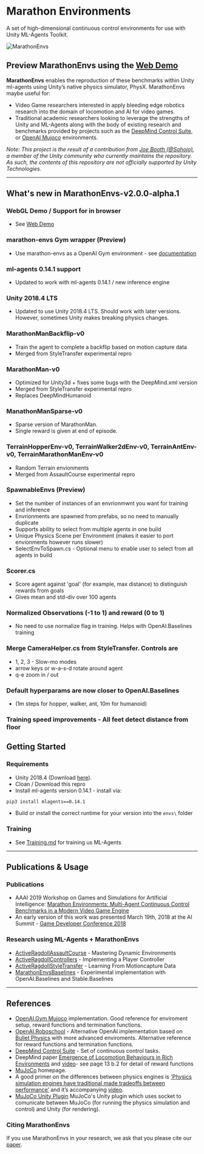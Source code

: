 # Marathon Environments

A set of high-dimensional continuous control environments for use with Unity ML-Agents Toolkit.

![MarathonEnvs](images/MarathonEnvsBanner.gif)

## Preview MarathonEnvs using the **[Web Demo](http://marathonenvs.joebooth.com)**

**MarathonEnvs** enables the reproduction of these benchmarks within Unity ml-agents using Unity’s native physics simulator, PhysX. MarathonEnvs maybe useful for:

* Video Game researchers interested in apply bleeding edge robotics research into the domain of locomotion and AI for video games.
* Traditional academic researchers looking to leverage the strengths of Unity and ML-Agents along with the body of existing research and benchmarks provided by projects such as the [DeepMind Control Suite](https://github.com/deepmind/dm_control), or [OpenAI Mujoco](http://gym.openai.com/envs/#mujoco) environments.

*Note: This project is the result of a contribution from [Joe Booth (@Sohojo)](https://github.com/Sohojoe), a member of the Unity community who currently maintains the repository. As such, the contents of this repository are not officially supported by Unity Technologies.*

---

## What's new in MarathonEnvs-v2.0.0-alpha.1

### WebGL Demo / Support for in browser

* See [Web Demo](http://marathonenvs.joebooth.com)

### marathon-envs Gym wrapper (Preview)

* Use marathon-envs as a OpenAI Gym environment - see [documentation](marathon-envs/README.md)

### ml-agents 0.14.1 support

* Updated to work with ml-agents 0.14.1 / new inference engine

### Unity 2018.4 LTS

* Updated to use Unity 2018.4 LTS. Should work with later versions. However, sometimes Unity makes breaking physics changes.

### MarathonManBackflip-v0

* Train the agent to complete a backflip based on motion capture data
* Merged from StyleTransfer experimental repro


### MarathonMan-v0

* Optimized for Unity3d + fixes some bugs with the DeepMind.xml version
* Merged from StyleTransfer experimental repro
* Replaces DeepMindHumanoid

### ManathonManSparse-v0

* Sparse version of MarathonMan.
* Single reward is given at end of episode.

### TerrainHopperEnv-v0, TerrainWalker2dEnv-v0, TerrainAntEnv-v0, TerrainMarathonManEnv-v0

* Random Terrain envionments
* Merged from AssaultCourse experimental repro

### SpawnableEnvs (Preview)

* Set the number of instances of an envrionmwnt you want for training and inference
* Envrionments are spawned from prefabs, so no need to manually duplicate
* Supports ability to select from multiple agents in one build
* Unique Physics Scene per Environment (makes it easier to port envionments however runs slower)
* SelectEnvToSpawn.cs - Optional menu to enable user to select from all agents in build

### Scorer.cs

* Score agent against 'goal' (for example, max distance) to distinguish rewards from goals
* Gives mean and std-div over 100 agents

### Normalized Observations (-1 to 1) and reward (0 to 1)

* No need to use normalize flag in training. Helps with OpenAI.Baselines training

### Merge CameraHelper.cs from StyleTransfer. Controls are

* 1, 2, 3 - Slow-mo modes
* arrow keys or w-a-s-d rotate around agent
* q-e zoom in / out

### Default hyperparams are now closer to OpenAI.Baselines

* (1m steps for hopper, walker, ant, 10m for humanoid)

### Training speed improvements - All feet detect distance from floor

## Getting Started

### Requirements

* Unity 2018.4 (Download [here](https://unity3d.com/get-unity/download)).
* Cloan / Download this repro
* Install ml-agents version 0.14.1 - install via:

``` sh
pip3 install mlagents==0.14.1
```

* Build or install the correct runtime for your version into the `envs\` folder

### Training

* See [Training.md](Training.md) for training us ML-Agents

---

## Publications & Usage

### Publications

* AAAI 2019 Workshop on Games and Simulations for Artificial Intelligence: [Marathon Environments: Multi-Agent Continuous Control Benchmarks in a Modern Video Game Engine](https://arxiv.org/abs/1902.09097)
* An early version of this work was presented March 19th, 2018 at the AI Summit - [Game Developer Conference 2018](http://schedule.gdconf.com/session/beyond-bots-making-machine-learning-accessible-and-useful/856147)

### Research using ML-Agents + MarathonEnvs

* [ActiveRagdollAssaultCourse](https://github.com/Sohojoe/ActiveRagdollAssaultCourse) - Mastering Dynamic Environments
* [ActiveRagdollControllers](https://github.com/Sohojoe/ActiveRagdollControllers) - Implementing a Player Controller
* [ActiveRagdollStyleTransfer](https://github.com/Sohojoe/ActiveRagdollStyleTransfer) - Learning From Motioncapture Data
* [MarathonEnvsBaselines](https://github.com/Sohojoe/MarathonEnvsBaselines) - Experimental implementation with OpenAI.Baselines and Stable.Baselines

---

## References

* [OpenAI.Gym Mujoco](https://github.com/openai/gym/tree/master/gym/envs/mujoco) implementation. Good reference for enviroment setup, reward functions and termination functions.
* [OpenAI.Roboschool](https://github.com/openai/roboschool) - Alternative OpenAI implementation based on [Bullet Physics](http://pybullet.org) with more advanced enviroments. Alternative reference for reward functions and termination functions.
* [DeepMind Control Suite](https://github.com/deepmind/dm_control) - Set of continuous control tasks.
* DeepMind paper [Emergence of Locomotion Behaviours in Rich Environments](https://arxiv.org/pdf/1707.02286) and [video](https://youtu.be/hx_bgoTF7bs)- see page 13 b.2 for detail of reward functions
* [MuJoCo](http://www.mujoco.org) homepage.
* A good primer on the differences between physics engines is ['Physics simulation engines have traditional made tradeoffs between performance’](https://homes.cs.washington.edu/~todorov/papers/ErezICRA15.pdf) and it’s accompanying [video](https://homes.cs.washington.edu/~todorov/media/ErezICRA15.mp4).
* [MuJoCo Unity Plugin](http://www.mujoco.org/book/unity.html) MuJoCo's Unity plugin which uses socket to comunicate between MuJoCo (for running the physics simulation and control) and Unity (for rendering).

### Citing MarathonEnvs

If you use MarathonEnvs in your research, we ask that you please cite our [paper](https://arxiv.org/abs/1902.09097).
